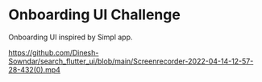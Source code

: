 # Onboarding UI Challenge

Onboarding UI inspired by Simpl app. 

https://github.com/Dinesh-Sowndar/search_flutter_ui/blob/main/Screenrecorder-2022-04-14-12-57-28-432(0).mp4
